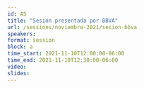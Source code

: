 ```yaml
---
id: A5
title: "Sesión presentada por BBVA"
url: /sessions/noviembre-2021/sesion-bbva
speakers:
format: session
block: a
time_start: 2021-11-10T12:00:00-06:00
time_end: 2021-11-10T12:30:00-06:00
video:
slides:
---
```

